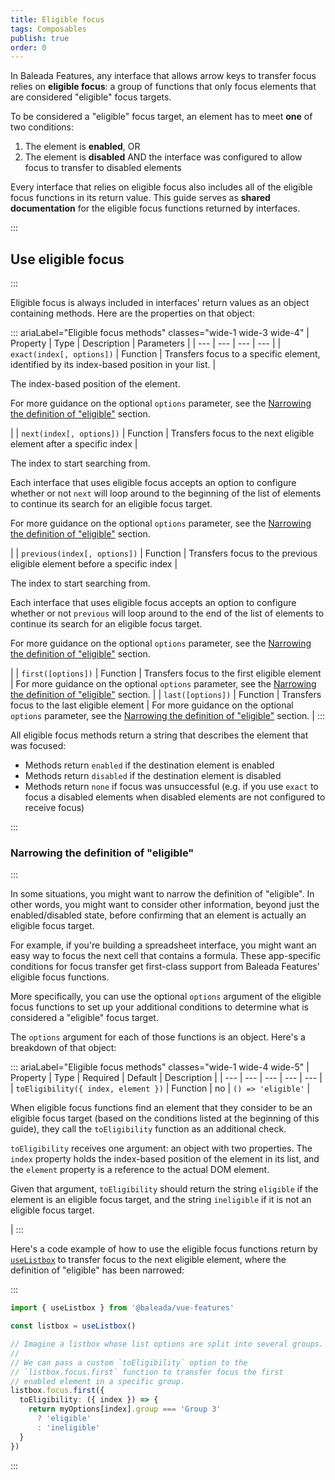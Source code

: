 ```yaml
---
title: Eligible focus
tags: Composables
publish: true
order: 0
---
```


In Baleada Features, any interface that allows arrow keys to transfer focus relies on **eligible focus**: a group of functions that only focus elements that are considered "eligible" focus targets.

To be considered a "eligible" focus target, an element has to meet **one** of two conditions:
1. The element is **enabled**, OR
2. The element is **disabled** AND the interface was configured to allow focus to transfer to disabled elements

Every interface that relies on eligible focus also includes all of the eligible focus functions in its return value. This guide serves as **shared documentation** for the eligible focus functions returned by interfaces.


:::
## Use eligible focus
:::

Eligible focus is always included in interfaces' return values as an object containing methods. Here are the properties on that object:

::: ariaLabel="Eligible focus methods" classes="wide-1 wide-3 wide-4"
| Property | Type | Description | Parameters |
| --- | --- | --- | --- |
| `exact(index[, options])` | Function | Transfers focus to a specific element, identified by its index-based position in your list. | <p>The index-based position of the element.</p><p>For more guidance on the optional `options` parameter, see the [Narrowing the definition of "eligible"](#narrowing-the-definition-of-eligible) section.</p> |
| `next(index[, options])` | Function | Transfers focus to the next eligible element after a specific index | <p>The index to start searching from.</p><p>Each interface that uses eligible focus accepts an option to configure whether or not `next` will loop around to the beginning of the list of elements to continue its search for an eligible focus target.</p><p>For more guidance on the optional `options` parameter, see the [Narrowing the definition of "eligible"](#narrowing-the-definition-of-eligible) section.</p> |
| `previous(index[, options])` | Function | Transfers focus to the previous eligible element before a specific index | <p>The index to start searching from.</p><p>Each interface that uses eligible focus accepts an option to configure whether or not `previous` will loop around to the end of the list of elements to continue its search for an eligible focus target.</p><p>For more guidance on the optional `options` parameter, see the [Narrowing the definition of "eligible"](#narrowing-the-definition-of-eligible) section.</p> |
| `first([options])` | Function | Transfers focus to the first eligible element | For more guidance on the optional `options` parameter, see the [Narrowing the definition of "eligible"](#narrowing-the-definition-of-eligible) section. |
| `last([options])` | Function | Transfers focus to the last eligible element | For more guidance on the optional `options` parameter, see the [Narrowing the definition of "eligible"](#narrowing-the-definition-of-eligible) section. |
:::

All eligible focus methods return a string that describes the element that was focused:
- Methods return `enabled` if the destination element is enabled
- Methods return `disabled` if the destination element is disabled
- Methods return `none` if focus was unsuccessful (e.g. if you use `exact` to focus a disabled elements when disabled elements are not configured to receive focus)


:::
### Narrowing the definition of "eligible" 
:::

In some situations, you might want to narrow the definition of "eligible". In other words, you might want to consider other information, beyond just the enabled/disabled state, before confirming that an element is actually an eligible focus target.

For example, if you're building a spreadsheet interface, you might want an easy way to focus the next cell that contains a formula. These app-specific conditions for focus transfer get first-class support from Baleada Features' eligible focus functions.

More specifically, you can use the optional `options` argument of the eligible focus functions to set up your additional conditions to determine what is considered a "eligible" focus target.

The `options` argument for each of those functions is an object. Here's a breakdown of that object:

::: ariaLabel="Eligible focus methods" classes="wide-1 wide-4 wide-5"
| Property | Type | Required | Default | Description |
| --- | --- | --- | --- | --- |
| `toEligibility({ index, element })` | Function | no | `() => 'eligible'` | <p>When eligible focus functions find an element that they consider to be an eligible focus target (based on the conditions listed at the beginning of this guide), they call the `toEligibility` function as an additional check.</p><p>`toEligibility` receives one argument: an object with two properties. The `index` property holds the index-based position of the element in its list, and the `element` property is a reference to the actual DOM element.</p><p>Given that argument, `toEligibility` should return the string `eligible` if the element is an eligible focus target, and the string `ineligible` if it is not an eligible focus target.</p> |
:::

Here's a code example of how to use the eligible focus functions return by [`useListbox`](/docs/features/interfaces/listbox) to transfer focus to the next eligible element, where the definition of "eligible" has been narrowed:

:::
```ts
import { useListbox } from '@baleada/vue-features'

const listbox = useListbox()

// Imagine a listbox whose list options are split into several groups.
//
// We can pass a custom `toEligibility` option to the 
// `listbox.focus.first` function to transfer focus the first
// enabled element in a specific group.
listbox.focus.first({
  toEligibility: ({ index }) => {
    return myOptions[index].group === 'Group 3'
      ? 'eligible'
      : 'ineligible'
  }
})
```
:::
